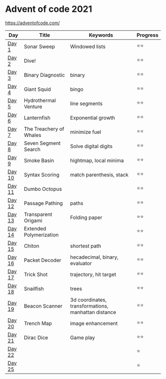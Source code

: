 # Advent of code 2021

https://adventofcode.com/


| Day                                   | Title                   | Keywords                                            | Progress |
|---------------------------------------|-------------------------|-----------------------------------------------------|---------|
| [Day 1](src/main/kotlin/days/Day1.kt) | Sonar Sweep             | Windowed lists                                      | ⭐⭐ |
| [Day 2](src/main/kotlin/days/Day1.kt) | Dive!                   |                                                     | ⭐⭐ |
| [Day 3](src/main/kotlin/days/Day1.kt) | Binary Diagnostic       | binary                                              | ⭐⭐ |
| [Day 4](src/main/kotlin/days/Day1.kt) | Giant Squid             | bingo                                               | ⭐⭐ |
| [Day 5](src/main/kotlin/days/Day5.kt) | Hydrothermal Venture    | line segments                                       | ⭐⭐ |
| [Day 6](src/main/kotlin/days/Day6.kt) | Lanternfish             | Exponential growth                                  | ⭐⭐ |
| [Day 7](src/main/kotlin/days/Day7.kt) | The Treachery of Whales | minimize fuel                                       | ⭐⭐ |
| [Day 8](src/main/kotlin/days/Day8.kt) | Seven Segment Search    | Solve digital digits                                | ⭐⭐ |
| [Day 9](src/main/kotlin/days/Day9.kt) | Smoke Basin             | hightmap, local minima                              | ⭐⭐ |
| [Day 10](src/main/kotlin/days/Day10.kt) | Syntax Scoring          | match parenthesis, stack                            | ⭐⭐ |
| [Day 11](src/main/kotlin/days/Day11.kt) | Dumbo Octopus           |                                                     | ⭐⭐ |
| [Day 12](src/main/kotlin/days/Day12.kt) | Passage Pathing         | paths                                               | ⭐⭐ |
| [Day 13](src/main/kotlin/days/Day13.kt) | Transparent Origami     | Folding paper                                       | ⭐⭐ |
| [Day 14](src/main/kotlin/days/Day14.kt) | Extended Polymerization |                                                     | ⭐⭐ |
| [Day 15](src/main/kotlin/days/Day15.kt) | Chiton                  | shortest path                                       | ⭐⭐ |
| [Day 16](src/main/kotlin/days/Day16.kt) | Packet Decoder          | hecadecimal, binary, evaluator                      | ⭐⭐ |
| [Day 17](src/main/kotlin/days/Day17.kt) | Trick Shot              | trajectory, hit target                              | ⭐⭐ |
| [Day 18](src/main/kotlin/days/Day18.kt) | Snailfish               | trees                                               | ⭐⭐ |
| [Day 19](src/main/kotlin/days/Day19.kt) | Beacon Scanner          | 3d coordinates, transformations, manhattan distance | ⭐⭐ |  
| [Day 20](src/main/kotlin/days/Day20.kt) | Trench Map              | image enhancement                                   | ⭐⭐ |
| [Day 21](src/main/kotlin/days/Day21.kt) | Dirac Dice              | Game play                                           | ⭐⭐ |
| [Day 22](src/main/kotlin/days/Day22.kt) |                         |                                                     | ⭐ |
| [Day 25](src/main/kotlin/days/Day25.kt) |                         |                                                     | ⭐ |
